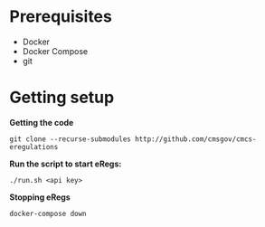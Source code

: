# Prerequisites
- Docker
- Docker Compose
- git

# Getting setup

**Getting the code**

```
git clone --recurse-submodules http://github.com/cmsgov/cmcs-eregulations
```

**Run the script to start eRegs:**

```
./run.sh <api key>
```

**Stopping eRegs**

```
docker-compose down
```

